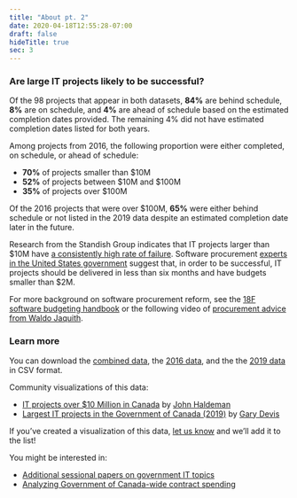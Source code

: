 ```yaml
---
title: "About pt. 2"
date: 2020-04-18T12:55:28-07:00
draft: false
hideTitle: true
sec: 3
---
```


### Are large IT projects likely to be successful?

Of the 98 projects that appear in both datasets, **84%** are behind schedule, **8%** are on schedule, and **4%** are ahead of schedule based on the estimated completion dates provided. The remaining 4% did not have estimated completion dates listed for both years.

Among projects from 2016, the following proportion were either completed, on schedule, or ahead of schedule:

*   **70%** of projects smaller than $10M
*   **52%** of projects between $10M and $100M
*   **35%** of projects over $100M

Of the 2016 projects that were over $100M, **65%** were either behind schedule or not listed in the 2019 data despite an estimated completion date later in the future.

Research from the Standish Group indicates that IT projects larger than $10M have [a consistently high rate of failure](https://18f.gsa.gov/2019/04/09/why-we-love-modular-contracting/). Software procurement [experts in the United States government](https://18f.gsa.gov/tags/modular-contracting/) suggest that, in order to be successful, IT projects should be delivered in less than six months and have budgets smaller than $2M. 

For more background on software procurement reform, see the [18F software budgeting handbook](https://github.com/18F/technology-budgeting/blob/master/handbook.md) or the following video of [procurement advice from Waldo Jaquith](https://www.youtube.com/watch?v=g-h6CtSwk30). 


### Learn more

<p>You can download the <a href="/csv/gc-it-projects-combined.csv" target="_blank">combined data</a>, the <a href="/csv/gc-it-projects-2016.csv" target="_blank">2016 data</a>, and the the <a href="/csv/gc-it-projects-2019.csv" target="_blank">2019 data</a> in CSV format.</p>

Community visualizations of this data:

*   [IT projects over $10 Million in Canada](https://observablehq.com/@johnhaldeman/it-projects-over-10-million-in-canada) by [John Haldeman](https://twitter.com/JLHaldeman)
*   [Largest IT projects in the Government of Canada (2019)](https://public.tableau.com/profile/gary.devis#!/vizhome/ThelargestITprojectsintheGovernmentofCanada/Dashboard2) by [Gary Devis](https://twitter.com/GaryDevis)

If you’ve created a visualization of this data, [let us know](https://twitter.com/sboots) and we’ll add it to the list! 

You might be interested in:

*   [Additional sessional papers on government IT topics](https://github.com/lchski/free-the-data/tree/master/lop/sessional-papers)
*   [Analyzing Government of Canada-wide contract spending](https://goc-spending.github.io/analysis/)

